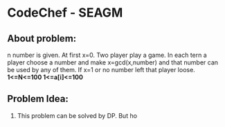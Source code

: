 # CodeChef - SEAGM

## About problem:  
n number is given. At first x=0. Two player play a game. In each tern a player choose a number and make x=gcd(x,number) and that number can be used by any of them. If x=1 or no number left that player loose. 
**1<=N<=100 
1<=a[i]<=100** 
  

## Problem Idea:  

 1. This problem can be solved by DP. But ho 

<!--stackedit_data:
eyJoaXN0b3J5IjpbLTg4NzE5OTEzNV19
-->
